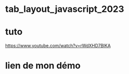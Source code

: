 # tab_layout_javascript_2023


# tuto
https://www.youtube.com/watch?v=rWdXHD7BIKA


# lien de mon démo
